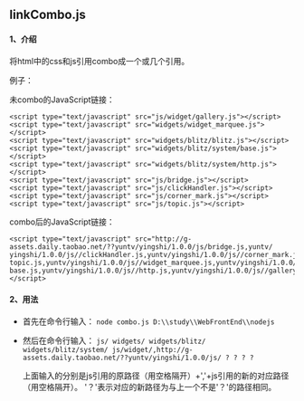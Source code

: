 ## linkCombo.js

#### 1、介绍


将html中的css和js引用combo成一个或几个引用。

例子：

未combo的JavaScript链接：

	<script type="text/javascript" src="js/widget/gallery.js"></script>
    <script type="text/javascript" src="widgets/widget_marquee.js"></script>
    <script type="text/javascript" src="widgets/blitz/blitz.js"></script>
    <script type="text/javascript" src="widgets/blitz/system/base.js"></script>
    <script type="text/javascript" src="widgets/blitz/system/http.js"></script>
    <script type="text/javascript" src="js/bridge.js"></script>
    <script type="text/javascript" src="js/clickHandler.js"></script>
    <script type="text/javascript" src="js/corner_mark.js"></script>
    <script type="text/javascript" src="js/topic.js"></script>

combo后的JavaScript链接：

	<script type="text/javascript" src="http://g-assets.daily.taobao.net/??yuntv/yingshi/1.0.0/js/bridge.js,yuntv/
	yingshi/1.0.0/js//clickHandler.js,yuntv/yingshi/1.0.0/js//corner_mark.js,yuntv/yingshi/1.0.0/js//
	topic.js,yuntv/yingshi/1.0.0/js//widget_marquee.js,yuntv/yingshi/1.0.0/js//blitz.js,yuntv/yingshi/1.0.0/js//
	base.js,yuntv/yingshi/1.0.0/js//http.js,yuntv/yingshi/1.0.0/js//gallery.js"></script>
	

#### 2、用法

* 首先在命令行输入： `node combo.js D:\\study\\WebFrontEnd\\nodejs`
* 然后在命令行输入： `js/ widgets/ widgets/blitz/ widgets/blitz/system/ js/widget/,http://g-assets.daily.taobao.net/??yuntv/yingshi/1.0.0/js/ ? ? ? ?`

	上面输入的分别是js引用的原路径（用空格隔开）+','+js引用的新的对应路径（用空格隔开）。
	'？'表示对应的新路径为与上一个不是'？'的路径相同。

	